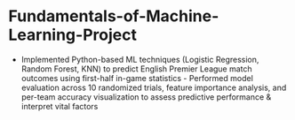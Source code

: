# Fundamentals-of-Machine-Learning-Project
- Implemented Python-based ML techniques (Logistic Regression, Random Forest, KNN) to predict English Premier League match outcomes using first-half in-game statistics  - Performed model evaluation across 10 randomized trials, feature importance analysis, and per-team accuracy visualization to assess predictive performance &amp; interpret vital factors
